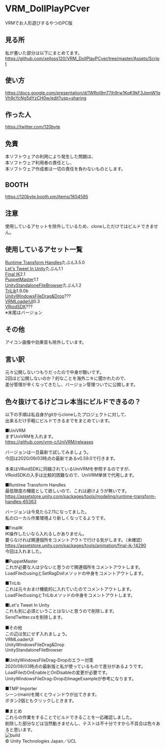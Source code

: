 # VRM_DollPlayPCver
VRMでお人形遊びするやつのPC版

## 見る所
私が書いた部分は以下にまとめてます。  
https://github.com/xelloss120/VRM_DollPlayPCver/tree/master/Assets/Script

## 使い方
https://docs.google.com/presentation/d/1WRol9mT7jh9rw1KqK9kF3JpmW1qVh9cYcNg5dYzCH0w/edit?usp=sharing

## 作った人
https://twitter.com/120byte

## 免責
本ソフトウェアの利用により発生した問題は、  
本ソフトウェア利用者の責任とし、  
本ソフトウェア作成者は一切の責任を負わないものとします。

## BOOTH
https://120byte.booth.pm/items/1654585

## 注意
使用しているアセットを除外しているため、cloneしただけではビルドできません。

## 使用しているアセット一覧
[Runtime Transform Handles](https://assetstore.unity.com/packages/tools/modeling/runtime-transform-handles-65363)たぶん3.5.0  
[Let's Tweet In Unity](https://assetstore.unity.com/packages/tools/integration/let-s-tweet-in-unity-536)たぶん1.1  
[Final IK](https://assetstore.unity.com/packages/tools/animation/final-ik-14290)2.1  
[PuppetMaster](https://assetstore.unity.com/packages/tools/physics/puppetmaster-48977)1.1  
[UnityStandaloneFileBrowser](https://github.com/gkngkc/UnityStandaloneFileBrowser)たぶん1.2  
[TriLib](https://assetstore.unity.com/packages/tools/modeling/trilib-model-loader-package-91777?locale=ja-JP)1.9.0b  
[UnityWindowsFileDrag&Drop](https://github.com/Bunny83/UnityWindowsFileDrag-Drop)???  
[VRMLoaderUI](https://github.com/m2wasabi/VRMLoaderUI)0.3  
[VRoidSDK](https://developer.vroid.com/)???  
※末尾はバージョン

## その他
アイコン画像や効果音も除外しています。

## 言い訳
元々公開しないつもりだったので中身が酷いです。  
2回ほど公開しないのか？的なことを海外ニキに聞かれたので、  
差分管理が辛くなってきたし、バージョン管理ついでに公開します。

## 色々抜けてるけどコレ本当にビルドできるの？
以下の手順は私自身がgitからcloneしたプロジェクトに対して、  
出来るだけ手軽にビルドできるまでをまとめています。  
  
■UniVRM  
まずUniVRMを入れます。  
https://github.com/vrm-c/UniVRM/releases  
  
バージョンは一旦最新で試してみましょう。  
今回は2020/09/03時点の最新であるv0.59.0で行きます。  
  
本来はVRoidSDKに同梱されているUniVRMを参照するのですが、  
VRoidSDKの入手は比較的困難なので、UniVRM単体で代用します。  
  
■Runtime Transform Handles  
最低限度の機能として欲しいので、これは避けようが無いです。  
https://assetstore.unity.com/packages/tools/modeling/runtime-transform-handles-65363  
  
バージョンは今見たら2.11になってました。  
私のローカル作業環境より新しくなってるようです。  
  
■FinalIK  
IK操作したいなら入れるしかありません。  
要らなければ関連個所をコメントアウトで行ける気がします。（未確認）  
https://assetstore.unity.com/packages/tools/animation/final-ik-14290  
今回は入れました。  
  
■PuppetMaster  
これが必要な人は少ないと思うので関連個所をコメントアウトします。  
LoadFileのusingとSetRagDollメソッドの中身をコメントアウトします。  
  
■TriLib  
これは元々おまけ機能的に入れていたのでコメントアウトします。  
LoadFileのusingとTriLibメソッドの中身をコメントアウトします。  
  
■Let's Tweet In Unity  
これも別に必須ということはないと思うので削除します。  
SendTwitter.csを削除します。  
  
■その他  
この辺は気にせず入れましょう。  
VRMLoaderUI  
UnityWindowsFileDrag&Drop  
UnityStandaloneFileBrowser  
  
■UnityWindowsFileDrag-Dropのエラー対策  
2020/09/03時点の最新版と私が使っているもので差分があるようです。  
LoadFileのOnEnableとOnDisableの変更が必要です。  
UnityWindowsFileDrag-DropのImageExampleが参考になります。  
  
■TMP Importer  
シーン(main)を開くとウィンドウが出てきます。  
ボタン2個ともクリックしときます。  
  
■まとめ  
これらの作業をすることでビルドできることを一応確認しました。  
削除した部分などは当然動きませんし、テストは不十分ですから不具合は色々あると思います。  
![build](https://user-images.githubusercontent.com/13127051/92105197-7275b380-ee1d-11ea-8af7-0c739e4094c6.jpg)  
© Unity Technologies Japan／UCL
